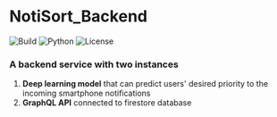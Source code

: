 # NotiSort_Backend

![Build](https://github.com/yichi170/NotiSort_Backend/actions/workflows/main.yml/badge.svg)
![Python](https://img.shields.io/badge/Python-3.8-informational)
![License](https://img.shields.io/badge/License-MIT-blue.svg)

### A backend service with two instances
1. **Deep learning model** that can predict users' desired priority to the incoming smartphone notifications
2. **GraphQL API** connected to firestore database
